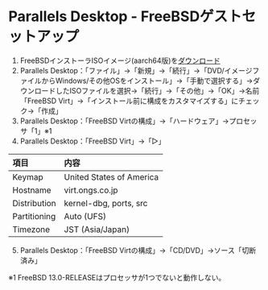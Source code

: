 # Parallels Desktop - FreeBSDゲストセットアップ

1. FreeBSDインストーラISOイメージ(aarch64版)を[ダウンロード](https://download.freebsd.org/ftp/releases/arm64/aarch64/ISO-IMAGES/)
2. Parallels Desktop：「ファイル」→「新規」→「続行」→「DVD/イメージファイルからWindows/その他OSをインストール」→「手動で選択する」→ダウンロードしたISOファイルを選択→「続行」→「その他」→「OK」→名前「FreeBSD Virt」→「インストール前に構成をカスタマイズする」にチェック→「作成」
3. Parallels Desktop：「FreeBSD Virtの構成」→「ハードウェア」→プロセッサ「1」※1
4. Parallels Desktop：「FreeBSD Virt」→「▷」

|項目|内容|
|:---|:---|
|Keymap|United States of America|
|Hostname|virt.ongs.co.jp|
|Distribution|kernel-dbg, ports, src|
|Partitioning|Auto (UFS)|
|Timezone|JST (Asia/Japan)|

5. Parallels Desktop：「FreeBSD Virtの構成」→「CD/DVD」→ソース「切断済み」

※1 FreeBSD 13.0-RELEASEはプロセッサが1つでないと動作しない。
